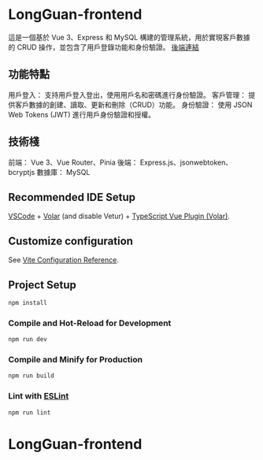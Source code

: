 # LongGuan-frontend

這是一個基於 Vue 3、Express 和 MySQL 構建的管理系統，用於實現客戶數據的 CRUD 操作，並包含了用戶登錄功能和身份驗證。
[後端連結](https://github.com/weiyann/LongGuan-backend)

## 功能特點

用戶登入： 支持用戶登入登出，使用用戶名和密碼進行身份驗證。
客戶管理： 提供客戶數據的創建、讀取、更新和刪除（CRUD）功能。
身份驗證： 使用 JSON Web Tokens (JWT) 進行用戶身份驗證和授權。

## 技術棧

前端： Vue 3、Vue Router、Pinia
後端： Express.js、jsonwebtoken、bcryptjs
數據庫： MySQL

## Recommended IDE Setup

[VSCode](https://code.visualstudio.com/) + [Volar](https://marketplace.visualstudio.com/items?itemName=Vue.volar) (and disable Vetur) + [TypeScript Vue Plugin (Volar)](https://marketplace.visualstudio.com/items?itemName=Vue.vscode-typescript-vue-plugin).

## Customize configuration

See [Vite Configuration Reference](https://vitejs.dev/config/).

## Project Setup

```sh
npm install
```

### Compile and Hot-Reload for Development

```sh
npm run dev
```

### Compile and Minify for Production

```sh
npm run build
```

### Lint with [ESLint](https://eslint.org/)

```sh
npm run lint
```

# LongGuan-frontend
